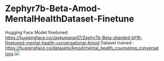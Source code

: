 # Zephyr7b-Beta-Amod-MentalHealthDataset-Finetune
Hugging Face Model finetuned: https://huggingface.co/Jaykumaran17/Zephy7b-Beta-sharded-bf16-finetuned-mental-health-conversational-Amod
Dataset trained : https://huggingface.co/datasets/Amod/mental_health_counseling_conversations
<img src="https://github.com/Jaykumaran/Zephyr7b-Beta-Amod-MentalHealthDataset-Finetune">
